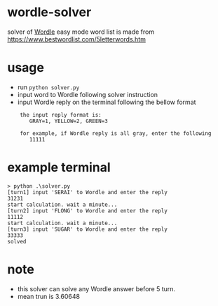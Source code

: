 # wordle-solver
solver of [Wordle](https://www.powerlanguage.co.uk/wordle/) easy mode
word list is made from https://www.bestwordlist.com/5letterwords.htm

# usage
* run `python solver.py`
* input word to Wordle following solver instruction
* input Wordle reply on the terminal following the bellow format
```
    the input reply format is:
       GRAY=1, YELLOW=2, GREEN=3
    
    for example, if Wordle reply is all gray, enter the following
       11111
```

# example terminal
```
> python .\solver.py
[turn1] input 'SERAI' to Wordle and enter the reply
31231
start calculation. wait a minute...
[turn2] input 'FLONG' to Wordle and enter the reply
11112
start calculation. wait a minute...
[turn3] input 'SUGAR' to Wordle and enter the reply
33333
solved
```

# note
* this solver can solve any Wordle answer before 5 turn.
* mean trun is 3.60648 
